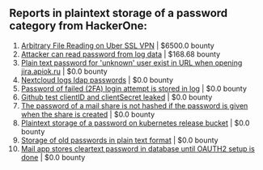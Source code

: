 ## Reports in plaintext storage of a password category from HackerOne:
1. [Arbitrary File Reading on Uber SSL VPN](https://hackerone.com/reports/617543) | $6500.0 bounty
2. [Attacker can read password from log data](https://hackerone.com/reports/519367) | $168.68 bounty
3. [Plain text password for 'unknown' user exist in URL when opening jira.apiok.ru](https://hackerone.com/reports/602596) | $0.0 bounty
4. [Nextcloud logs ldap passwords](https://hackerone.com/reports/264426) | $0.0 bounty
5. [Password of failed (2FA) login attempt is stored in log](https://hackerone.com/reports/244092) | $0.0 bounty
6. [Github test clientID and clientSecret leaked](https://hackerone.com/reports/796139) | $0.0 bounty
7. [The password of a mail share is not hashed if the password is given when the share is created](https://hackerone.com/reports/885041) | $0.0 bounty
8. [Plaintext storage of a password on kubernetes release bucket](https://hackerone.com/reports/872190) | $0.0 bounty
9. [Storage of old passwords in plain text format](https://hackerone.com/reports/1549217) | $0.0 bounty
10. [Mail app stores cleartext password in database until OAUTH2 setup is done](https://hackerone.com/reports/1806275) | $0.0 bounty